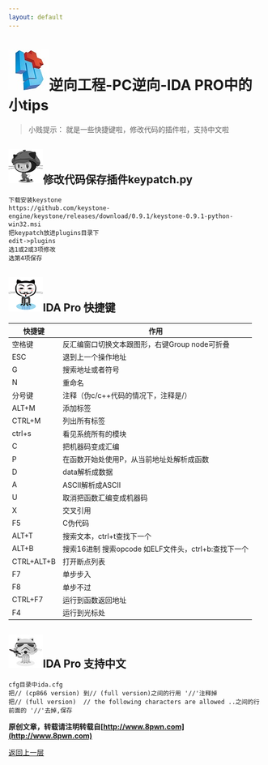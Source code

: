 ```yaml
---
layout: default
---
```

# ![](../img/hj.jpg)逆向工程-PC逆向-IDA PRO中的小tips
>小贱提示： 就是一些快捷键啦，修改代码的插件啦，支持中文啦

## ![](../img/github4.png)修改代码保存插件keypatch.py
```
下载安装keystone
https://github.com/keystone-engine/keystone/releases/download/0.9.1/keystone-0.9.1-python-win32.msi
把keypatch放进plugins目录下
edit->plugins
选1或2或3项修改
选第4项保存
```
## ![](../img/github5.png)IDA Pro 快捷键

| 快捷键     | 作用                                                 |
| ---------- | ---------------------------------------------------- |
| 空格键     | 反汇编窗口切换文本跟图形，右键Group node可折叠       |
| ESC        | 退到上一个操作地址                                   |
| G          | 搜索地址或者符号                                     |
| N          | 重命名                                               |
| 分号键     | 注释（伪c/c++代码的情况下，注释是/）                 |
| ALT+M      | 添加标签                                             |
| CTRL+M     | 列出所有标签                                         |
| ctrl+s     | 看见系统所有的模块                                   |
| C          | 把机器码变成汇编                                     |
| P          | 在函数开始处使用P，从当前地址处解析成函数            |
| D          | data解析成数据                                       |
| A          | ASCII解析成ASCII                                     |
| U          | 取消把函数汇编变成机器码                             |
| X          | 交叉引用                                             |
| F5         | C伪代码                                              |
| ALT+T      | 搜索文本，ctrl+t查找下一个                           |
| ALT+B      | 搜索16进制 搜索opcode 如ELF文件头，ctrl+b:查找下一个 |
| CTRL+ALT+B | 打开断点列表                                         |
| F7         | 单步步入                                             |
| F8         | 单步不过                                             |
| CTRL+F7    | 运行到函数返回地址                                   |
| F4         | 运行到光标处                                         |

## ![](../img/github6.png)IDA Pro 支持中文

```
cfg目录中ida.cfg
把// (cp866 version) 到// (full version)之间的行用 '//'注释掉
把// (full version)  // the following characters are allowed ..之间的行前面的 '//'去掉,保存
```

__原创文章，转载请注明转载自[http://www.8pwn.com](http://www.8pwn.com)__

[返回上一层](./reverse)
